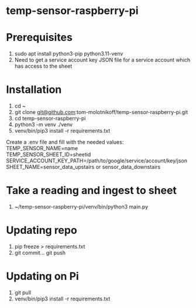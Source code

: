 # temp-sensor-raspberry-pi

# Prerequisites
1. sudo apt install python3-pip python3.11-venv
2. Need to get a service account key JSON file for a service account which has access to the sheet

# Installation

1. cd ~
2. git clone git@github.com:tom-molotnikoff/temp-sensor-raspberry-pi.git
3. cd temp-sensor-raspberry-pi
4. python3 -m venv ./venv
5. venv/bin/pip3 install -r requirements.txt

Create a .env file and fill with the needed values:\
TEMP_SENSOR_NAME=name\
TEMP_SENSOR_SHEET_ID=sheetid\
SERVICE_ACCOUNT_KEY_PATH=/path/to/google/service/account/key/json
SHEET_NAME=sensor_data_upstairs or sensor_data_downstairs


# Take a reading and ingest to sheet
1. ~/temp-sensor-raspberry-pi/venv/bin/python3 main.py

# Updating repo
1. pip freeze > requirements.txt
2. git commit... git push

# Updating on Pi
1. git pull
2. venv/bin/pip3 install -r requirements.txt